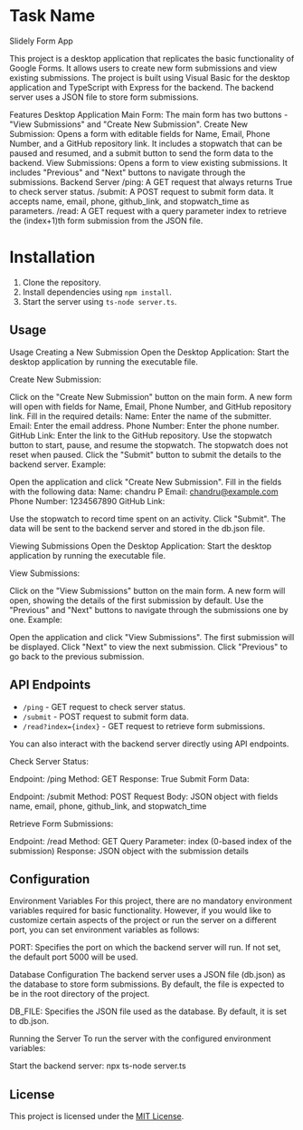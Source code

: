 # Task Name
Slidely Form App

This project is a desktop application that replicates the basic functionality of Google Forms. It allows users to create new form submissions and view existing submissions. The project is built using Visual Basic for the desktop application and TypeScript with Express for the backend. The backend server uses a JSON file to store form submissions.

Features
Desktop Application
Main Form: The main form has two buttons - "View Submissions" and "Create New Submission".
Create New Submission: Opens a form with editable fields for Name, Email, Phone Number, and a GitHub repository link. It includes a stopwatch that can be paused and resumed, and a submit button to send the form data to the backend.
View Submissions: Opens a form to view existing submissions. It includes "Previous" and "Next" buttons to navigate through the submissions.
Backend Server
/ping: A GET request that always returns True to check server status.
/submit: A POST request to submit form data. It accepts name, email, phone, github_link, and stopwatch_time as parameters.
/read: A GET request with a query parameter index to retrieve the (index+1)th form submission from the JSON file.

# Installation

1. Clone the repository.
2. Install dependencies using `npm install`.
3. Start the server using `ts-node server.ts`.

## Usage

Usage
Creating a New Submission
Open the Desktop Application: Start the desktop application by running the executable file.

Create New Submission:

Click on the "Create New Submission" button on the main form.
A new form will open with fields for Name, Email, Phone Number, and GitHub repository link.
Fill in the required details:
Name: Enter the name of the submitter.
Email: Enter the email address.
Phone Number: Enter the phone number.
GitHub Link: Enter the link to the GitHub repository.
Use the stopwatch button to start, pause, and resume the stopwatch. The stopwatch does not reset when paused.
Click the "Submit" button to submit the details to the backend server.
Example:

Open the application and click "Create New Submission".
Fill in the fields with the following data:
Name: chandru P
Email: chandru@example.com
Phone Number: 1234567890
GitHub Link: 

Use the stopwatch to record time spent on an activity.
Click "Submit".
The data will be sent to the backend server and stored in the db.json file.

Viewing Submissions
Open the Desktop Application: Start the desktop application by running the executable file.

View Submissions:

Click on the "View Submissions" button on the main form.
A new form will open, showing the details of the first submission by default.
Use the "Previous" and "Next" buttons to navigate through the submissions one by one.
Example:

Open the application and click "View Submissions".
The first submission will be displayed.
Click "Next" to view the next submission.
Click "Previous" to go back to the previous submission.

## API Endpoints

- `/ping` - GET request to check server status.
- `/submit` - POST request to submit form data.
- `/read?index={index}` - GET request to retrieve form submissions.

You can also interact with the backend server directly using API endpoints.

Check Server Status:

Endpoint: /ping
Method: GET
Response: True
Submit Form Data:

Endpoint: /submit
Method: POST
Request Body: JSON object with fields name, email, phone, github_link, and stopwatch_time


Retrieve Form Submissions:

Endpoint: /read
Method: GET
Query Parameter: index (0-based index of the submission)
Response: JSON object with the submission details

## Configuration

Environment Variables
For this project, there are no mandatory environment variables required for basic functionality. However, if you would like to customize certain aspects of the project or run the server on a different port, you can set environment variables as follows:

PORT: Specifies the port on which the backend server will run. If not set, the default port 5000 will be used.

Database Configuration
The backend server uses a JSON file (db.json) as the database to store form submissions. By default, the file is expected to be in the root directory of the project.

DB_FILE: Specifies the JSON file used as the database. By default, it is set to db.json.

Running the Server
To run the server with the configured environment variables:

Start the backend server: npx ts-node server.ts


## License

This project is licensed under the [MIT License](LICENSE).
